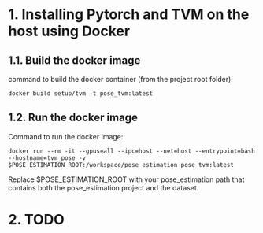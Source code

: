 # 1. Installing Pytorch and TVM on the host using Docker

## 1.1. Build the docker image

command to build the docker container (from the project root folder):
```shell
docker build setup/tvm -t pose_tvm:latest
```

## 1.2. Run the docker image

Command to run the docker image:
```shell
docker run --rm -it --gpus=all --ipc=host --net=host --entrypoint=bash --hostname=tvm_pose -v $POSE_ESTIMATION_ROOT:/workspace/pose_estimation pose_tvm:latest
```
Replace $POSE_ESTIMATION_ROOT with your pose_estimation path that contains both the pose_estimation project and 
the dataset.


# 2. TODO

[//]: # (The first step is to install Linux on the target board:)

[//]: # (- [Raspberry pi]&#40;https://gitlab.com/possoj/pose-tvm-cpu/-/wikis/Prepare-a-Raspberry-Pi-for-TVM&#41;)

[//]: # (- [Ultra96]&#40;https://gitlab.com/possoj/pose-tvm-cpu/-/wikis/Prepare-Ultra96-for-TVM&#41;)

[//]: # (- [Xilinx Pynq boards]&#40;https://gitlab.com/possoj/pose-tvm-cpu/-/wikis/Xilinx-Pynq-boards&#41;)

[//]: # ()
[//]: # (Once the board is prepared, you can follow [this tutorial]&#40;https://gitlab.com/possoj/pose-tvm-cpu/-/wikis/Install-TVM-on-Linux-target&#41; )

[//]: # (to install TVM on it.)

[//]: # ()
[//]: # (## Run the code)

[//]: # ()
[//]: # (The following configuration shows how to execute the code with the automatic configuration of RPC server and tracker &#40;default configuration&#41;.)

[//]: # (To see how to launch an RPC tracker and server manually, see [this wiki]&#40;https://gitlab.com/possoj/pose-tvm-cpu/-/wikis/Manually-start-RPC-tracker-and-server&#41;.)

[//]: # ()
[//]: # (1. Change the configuration in `src/config.py` file according to your environment.)

[//]: # ()
[//]: # (2. Connect the board to the computer &#40;host&#41; and turn the board &#40;wait for boot to complete&#41;.)

[//]: # ()
[//]: # (3. Execute the `main.py`. )
